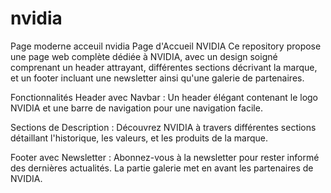 # nvidia
Page moderne acceuil nvidia
Page d'Accueil NVIDIA
Ce repository propose une page web complète dédiée à NVIDIA, avec un design soigné comprenant un header attrayant, différentes sections décrivant la marque, et un footer incluant une newsletter ainsi qu'une galerie de partenaires.

Fonctionnalités
Header avec Navbar : Un header élégant contenant le logo NVIDIA et une barre de navigation pour une navigation facile.

Sections de Description : Découvrez NVIDIA à travers différentes sections détaillant l'historique, les valeurs, et les produits de la marque.

Footer avec Newsletter : Abonnez-vous à la newsletter pour rester informé des dernières actualités. La partie galerie met en avant les partenaires de NVIDIA.
